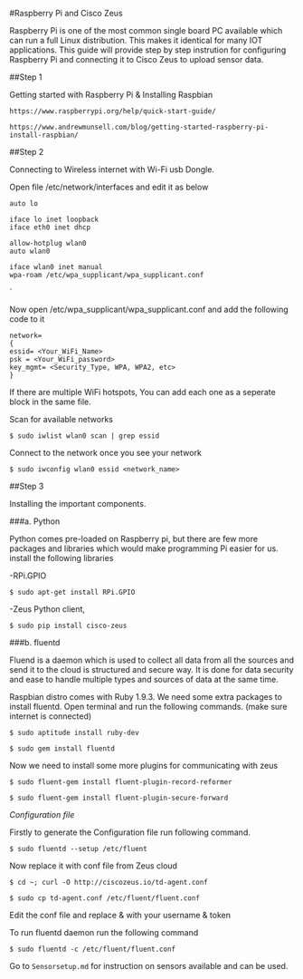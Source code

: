 #Raspberry Pi and Cisco Zeus

Raspberry Pi is one of the most common single board PC available which can run a full Linux distribution. This makes it identical for many IOT applications.
This guide will provide step by step instrution for configuring Raspberry Pi and connecting it to Cisco Zeus to upload sensor data.

##Step 1

Getting started with Raspberry Pi & Installing Raspbian

`https://www.raspberrypi.org/help/quick-start-guide/`

`https://www.andrewmunsell.com/blog/getting-started-raspberry-pi-install-raspbian/`

##Step 2 

Connecting to Wireless internet with Wi-Fi usb Dongle.

Open file /etc/network/interfaces and edit it as below


    auto lo

    iface lo inet loopback
    iface eth0 inet dhcp

    allow-hotplug wlan0
    auto wlan0

    iface wlan0 inet manual
    wpa-roam /etc/wpa_supplicant/wpa_supplicant.conf
`


Now open /etc/wpa_supplicant/wpa_supplicant.conf and add the following code to it

    network= 
    {
    essid= <Your_WiFi_Name>
    psk = <Your_WiFi_password>
    key_mgmt= <Security_Type, WPA, WPA2, etc>
    }
  
If there are multiple WiFi hotspots, You can add each one as a seperate block in the same file.

Scan for available networks

`$ sudo iwlist wlan0 scan | grep essid`

Connect to the network once you see your network

`$ sudo iwconfig wlan0 essid <network_name>`

##Step 3

Installing the important components.

###a. Python

Python comes pre-loaded on Raspberry pi, but there are few more packages and libraries which would make programming Pi easier for us.
install the following libraries

-RPi.GPIO

`$ sudo apt-get install RPi.GPIO`

-Zeus Python client, 

`$ sudo pip install cisco-zeus`


###b. fluentd


Fluend is a daemon which is used to collect all data from all the sources and send it to the cloud is structured and secure way. It is done for data security and ease to handle multiple types and sources of data at the same time.

Raspbian distro comes with Ruby 1.9.3. We need some extra packages to install fluentd. Open terminal and run the following commands. (make sure internet is connected)

`$ sudo aptitude install ruby-dev`

`$ sudo gem install fluentd`

Now we need to install some more plugins for communicating with zeus

`$ sudo fluent-gem install fluent-plugin-record-reformer`

`$ sudo fluent-gem install fluent-plugin-secure-forward`

_Configuration file_

Firstly to generate the Configuration file run following command.

`$ sudo fluentd --setup /etc/fluent`

Now replace it with conf file from Zeus cloud

`$ cd ~; curl -O http://ciscozeus.io/td-agent.conf`

`$ sudo cp td-agent.conf /etc/fluent/fluent.conf`

Edit the conf file and replace <YOUR USERNAME HERE> & <YOUR TOKEN HERE> with your username & token

To run fluentd daemon run the following command

`$ sudo fluentd -c /etc/fluent/fluent.conf`

Go to `Sensorsetup.md` for instruction on sensors available and can be used.



